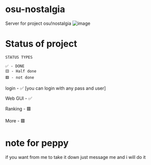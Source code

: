 # osu-nostalgia
Server for project osu!nostalgia
![image](https://user-images.githubusercontent.com/65111609/201439688-c3ce9fea-a86c-42ef-9b02-836bd1dec794.png)


# Status of project
```
STATUS TYPES

✅ - DONE
🟨 - Half done
🟥 - not done
```


login - ✅ [you can login with any pass and user]

Web GUI - ✅

Ranking  - 🟥

More - 🟥

# note for peppy
if you want from me to take it down just message me and i will do it
